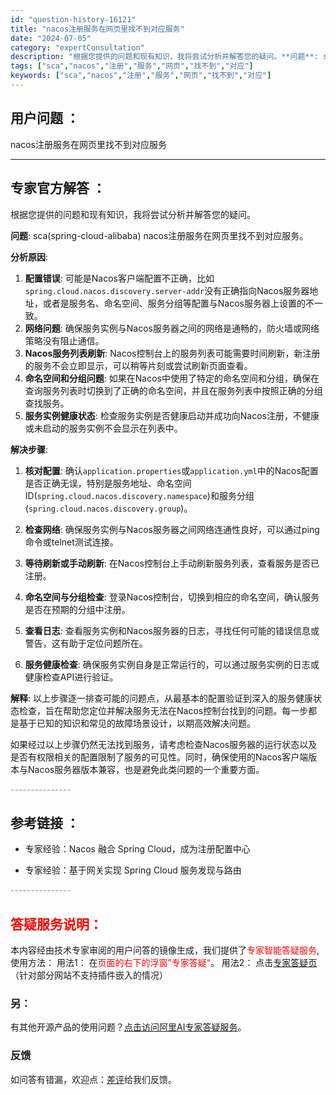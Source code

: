 ```yaml
---
id: "question-history-16121"
title: "nacos注册服务在网页里找不到对应服务"
date: "2024-07-05"
category: "expertConsultation"
description: "根据您提供的问题和现有知识，我将尝试分析并解答您的疑问。**问题**: sca(spring-cloud-alibaba) nacos注册服务在网页里找不到对应服务。**分析原因**:1. **配置错误**: 可能是Nacos客户端配置不正确，比如`spring.cloud.nacos.discov"
tags: ["sca","nacos","注册","服务","网页","找不到","对应"]
keywords: ["sca","nacos","注册","服务","网页","找不到","对应"]
---
```


## 用户问题 ： 
 nacos注册服务在网页里找不到对应服务  

---------------
## 专家官方解答 ：

根据您提供的问题和现有知识，我将尝试分析并解答您的疑问。

**问题**: sca(spring-cloud-alibaba) nacos注册服务在网页里找不到对应服务。

**分析原因**:
1. **配置错误**: 可能是Nacos客户端配置不正确，比如`spring.cloud.nacos.discovery.server-addr`没有正确指向Nacos服务器地址，或者是服务名、命名空间、服务分组等配置与Nacos服务器上设置的不一致。
2. **网络问题**: 确保服务实例与Nacos服务器之间的网络是通畅的，防火墙或网络策略没有阻止通信。
3. **Nacos服务列表刷新**: Nacos控制台上的服务列表可能需要时间刷新，新注册的服务不会立即显示，可以稍等片刻或尝试刷新页面查看。
4. **命名空间和分组问题**: 如果在Nacos中使用了特定的命名空间和分组，确保在查询服务列表时切换到了正确的命名空间，并且在服务列表中按照正确的分组查找服务。
5. **服务实例健康状态**: 检查服务实例是否健康启动并成功向Nacos注册，不健康或未启动的服务实例不会显示在列表中。

**解决步骤**:
1. **核对配置**: 确认`application.properties`或`application.yml`中的Nacos配置是否正确无误，特别是服务地址、命名空间ID(`spring.cloud.nacos.discovery.namespace`)和服务分组(`spring.cloud.nacos.discovery.group`)。
   
2. **检查网络**: 确保服务实例与Nacos服务器之间网络连通性良好，可以通过ping命令或telnet测试连接。

3. **等待刷新或手动刷新**: 在Nacos控制台上手动刷新服务列表，查看服务是否已注册。

4. **命名空间与分组检查**: 登录Nacos控制台，切换到相应的命名空间，确认服务是否在预期的分组中注册。

5. **查看日志**: 查看服务实例和Nacos服务器的日志，寻找任何可能的错误信息或警告，这有助于定位问题所在。

6. **服务健康检查**: 确保服务实例自身是正常运行的，可以通过服务实例的日志或健康检查API进行验证。

**解释**:
以上步骤逐一排查可能的问题点，从最基本的配置验证到深入的服务健康状态检查，旨在帮助您定位并解决服务无法在Nacos控制台找到的问题。每一步都是基于已知的知识和常见的故障场景设计，以期高效解决问题。

如果经过以上步骤仍然无法找到服务，请考虑检查Nacos服务器的运行状态以及是否有权限相关的配置限制了服务的可见性。同时，确保使用的Nacos客户端版本与Nacos服务器版本兼容，也是避免此类问题的一个重要方面。


<font color="#949494">---------------</font> 


## 参考链接 ：

* 专家经验：Nacos 融合 Spring Cloud，成为注册配置中心 
 
 * 专家经验：基于网关实现 Spring Cloud 服务发现与路由 


 <font color="#949494">---------------</font> 
 


## <font color="#FF0000">答疑服务说明：</font> 

本内容经由技术专家审阅的用户问答的镜像生成，我们提供了<font color="#FF0000">专家智能答疑服务</font>,使用方法：
用法1： 在<font color="#FF0000">页面的右下的浮窗”专家答疑“</font>。
用法2： 点击[专家答疑页](https://answer.opensource.alibaba.com/docs/intro)（针对部分网站不支持插件嵌入的情况）
### 另：


有其他开源产品的使用问题？[点击访问阿里AI专家答疑服务](https://answer.opensource.alibaba.com/docs/intro)。
### 反馈
如问答有错漏，欢迎点：[差评](https://ai.nacos.io/user/feedbackByEnhancerGradePOJOID?enhancerGradePOJOId=16143)给我们反馈。
